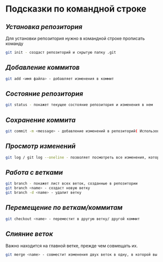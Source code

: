 # Подсказки по командной строке

## *Установка репозитория*
Для установки репозитория нужно в командной строке прописать команду
~~~sh
git init - создаст репозиторий и скрытую папку .git
~~~

## *Добавление коммитов*

~~~sh
git add <имя файла> - добавляет изменения в коммит
~~~

## *Состояние репозитория*

~~~sh
git status - покажет текущее состояние репозитория и изменения в нем
~~~

## *Сохранение коммита*

~~~sh
git commit -m <message> - добавление изменений в репозиторий( Использовать после "Добавления коммитов" )
~~~

## *Просмотр изменений*

~~~sh
git log / git log --oneline - позволяет посмотреть все изменения, которые происходили в репозитории
~~~

## *Работа с ветками*

~~~sh
git branch - покажет лист всех веток, созданные в репозитории
git branch <name> - создаст новую ветку
git branch -d <name> - удалит ветку
~~~

## *Перемещение по веткам/коммитам*

~~~sh
git checkout <name> - переместит в другую ветку/ другой коммит
~~~

## *Слияние веток*
Важно находится на главной ветке, прежде чем совмещать их.
~~~sh
git merge <name> - совместит изменения двух веток в одну, в которой вы находились перед слиянием
~~~

